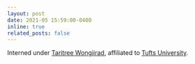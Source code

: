 ```yaml
---
layout: post
date: 2021-05 15:59:00-0400
inline: true
related_posts: false
---
```


Interned under [Taritree Wongjirad](https://as.tufts.edu/physics/people/faculty/taritree-wongjirad), affiliated to [Tufts University](https://www.tufts.edu/).
